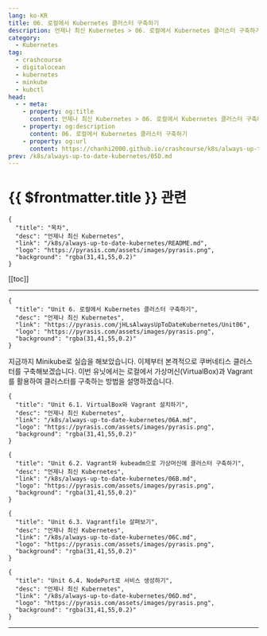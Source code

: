 ```yaml
---
lang: ko-KR
title: 06. 로컬에서 Kubernetes 클러스터 구축하기
description: 언제나 최신 Kubernetes > 06. 로컬에서 Kubernetes 클러스터 구축하기
category:
  - Kubernetes
tag:
  - crashcourse
  - digitalocean
  - kubernetes
  - minkube
  - kubctl
head:
  - - meta:
    - property: og:title
      content: 언제나 최신 Kubernetes > 06. 로컬에서 Kubernetes 클러스터 구축하기
    - property: og:description
      content: 06. 로컬에서 Kubernetes 클러스터 구축하기
    - property: og:url
      content: https://chanhi2000.github.io/crashcourse/k8s/always-up-to-date-kubernetes/06.html
prev: /k8s/always-up-to-date-kubernetes/05D.md
---
```


# {{ $frontmatter.title }} 관련

```component VPCard
{
  "title": "목차",
  "desc": "언제나 최신 Kubernetes",
  "link": "/k8s/always-up-to-date-kubernetes/README.md",
  "logo": "https://pyrasis.com/assets/images/pyrasis.png",
  "background": "rgba(31,41,55,0.2)"
}
```

[[toc]]

---

```component VPCard
{
  "title": "Unit 6. 로컬에서 Kubernetes 클러스터 구축하기",
  "desc": "언제나 최신 Kubernetes",
  "link": "https://pyrasis.com/jHLsAlwaysUpToDateKubernetes/Unit06",
  "logo": "https://pyrasis.com/assets/images/pyrasis.png",
  "background": "rgba(31,41,55,0.2)"
}
```

지금까지 Minikube로 실습을 해보았습니다. 이제부터 본격적으로 쿠버네티스 클러스터를 구축해보겠습니다. 이번 유닛에서는 로컬에서 가상머신(VirtualBox)과 Vagrant를 활용하여 클러스터를 구축하는 방법을 설명하겠습니다.


```component VPCard
{
  "title": "Unit 6.1. VirtualBox와 Vagrant 설치하기",
  "desc": "언제나 최신 Kubernetes",
  "link": "/k8s/always-up-to-date-kubernetes/06A.md",
  "logo": "https://pyrasis.com/assets/images/pyrasis.png",
  "background": "rgba(31,41,55,0.2)"
}
```

```component VPCard
{
  "title": "Unit 6.2. Vagrant와 kubeadm으로 가상머신에 클러스터 구축하기",
  "desc": "언제나 최신 Kubernetes",
  "link": "/k8s/always-up-to-date-kubernetes/06B.md",
  "logo": "https://pyrasis.com/assets/images/pyrasis.png",
  "background": "rgba(31,41,55,0.2)"
}
```

```component VPCard
{
  "title": "Unit 6.3. Vagrantfile 살펴보기",
  "desc": "언제나 최신 Kubernetes",
  "link": "/k8s/always-up-to-date-kubernetes/06C.md",
  "logo": "https://pyrasis.com/assets/images/pyrasis.png",
  "background": "rgba(31,41,55,0.2)"
}
```

```component VPCard
{
  "title": "Unit 6.4. NodePort로 서비스 생성하기",
  "desc": "언제나 최신 Kubernetes",
  "link": "/k8s/always-up-to-date-kubernetes/06D.md",
  "logo": "https://pyrasis.com/assets/images/pyrasis.png",
  "background": "rgba(31,41,55,0.2)"
}
```



---
